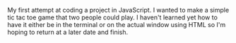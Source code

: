My first attempt at coding a project in JavaScript. I wanted to make a simple tic tac toe game that two people could play.
I haven't learned yet how to have it either be in the terminal or on the actual window using HTML so I'm hoping to return at a later date and finish.

